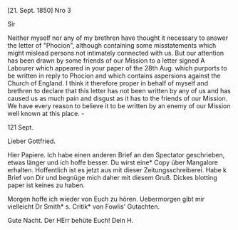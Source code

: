  [21. Sept. 1850]
Nro 3

Sir

Neither myself nor any of my brethren have thought it necessary to answer the letter of "Phocion", although containing some misstatements which might mislead persons not intimately connected with us. But our attention has been drawn by some friends of our Mission to a letter signed A Labourer which appeared in your paper of the 28th Aug. which purports to be written in reply to Phocion and which contains aspersions against the Church of England. I think it therefore proper in behalf of myself and brethren to declare that this letter has not been written by any of us and has caused us as much pain and disgust as it has to the friends of our Mission. We have every reason to believe it to be written by an enemy of our Mission well known at this place. -



 121 Sept.

Lieber Gottfried.

Hier Papiere. Ich habe einen anderen Brief an den Spectator geschrieben, etwas länger und ich hoffe besser. Du wirst eine* Copy über Mangalore erhalten. Hoffentlich ist es jetzt aus mit dieser Zeitungsschreiberei. 
Habe k Brief von Dir und begnüge mich daher mit diesem Gruß. Dickes blotting paper ist keines zu haben.

Morgen hoffe ich wieder von Euch zu hören. Uebermorgen gibt mir vielleicht Dr Smith* s. Critik* von Fowlis' Gutachten.

 Gute Nacht. Der HErr behüte Euch!
 Dein H.

